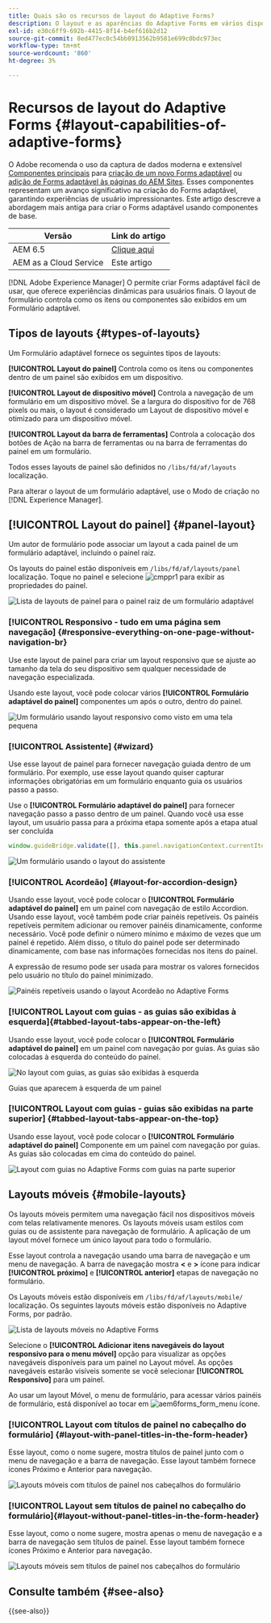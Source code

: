```yaml
---
title: Quais são os recursos de layout do Adaptive Forms?
description: O layout e as aparências do Adaptive Forms em vários dispositivos são regidos pelas configurações de layout. Entenda os vários layouts e como aplicá-los.
exl-id: e30c6ff9-692b-4415-8f14-b4ef616b2d12
source-git-commit: 8ed477ec0c54bb0913562b9581e699c0bdc973ec
workflow-type: tm+mt
source-wordcount: '860'
ht-degree: 3%

---
```


# Recursos de layout do Adaptive Forms {#layout-capabilities-of-adaptive-forms}

<span class="preview"> O Adobe recomenda o uso da captura de dados moderna e extensível [Componentes principais](https://experienceleague.adobe.com/docs/experience-manager-core-components/using/adaptive-forms/introduction.html?lang=pt-BR) para [criação de um novo Forms adaptável](/help/forms/creating-adaptive-form-core-components.md) ou [adição de Forms adaptável às páginas do AEM Sites](/help/forms/create-or-add-an-adaptive-form-to-aem-sites-page.md). Esses componentes representam um avanço significativo na criação do Forms adaptável, garantindo experiências de usuário impressionantes. Este artigo descreve a abordagem mais antiga para criar o Forms adaptável usando componentes de base. </span>


| Versão | Link do artigo |
| -------- | ---------------------------- |
| AEM 6.5 | [Clique aqui](https://experienceleague.adobe.com/docs/experience-manager-65/forms/adaptive-forms-basic-authoring/layout-capabilities-adaptive-forms.html) |
| AEM as a Cloud Service | Este artigo |

[!DNL Adobe Experience Manager] O permite criar Forms adaptável fácil de usar, que oferece experiências dinâmicas para usuários finais. O layout de formulário controla como os itens ou componentes são exibidos em um Formulário adaptável.

<!-- ## Prerequisite knowledge {#prerequisite-knowledge}

Before learning about the different layout capabilities of Adaptive Forms, read [Introduction to authoring forms](introduction-forms-authoring.md) to know more about Adaptive Forms. -->

## Tipos de layouts {#types-of-layouts}

Um Formulário adaptável fornece os seguintes tipos de layouts:

**[!UICONTROL Layout do painel]** Controla como os itens ou componentes dentro de um painel são exibidos em um dispositivo.

**[!UICONTROL Layout de dispositivo móvel]** Controla a navegação de um formulário em um dispositivo móvel. Se a largura do dispositivo for de 768 pixels ou mais, o layout é considerado um Layout de dispositivo móvel e otimizado para um dispositivo móvel.

**[!UICONTROL Layout da barra de ferramentas]** Controla a colocação dos botões de Ação na barra de ferramentas ou na barra de ferramentas do painel em um formulário.

Todos esses layouts de painel são definidos no `/libs/fd/af/layouts` localização.

Para alterar o layout de um formulário adaptável, use o Modo de criação no [!DNL Experience Manager].

## [!UICONTROL Layout do painel] {#panel-layout}

Um autor de formulário pode associar um layout a cada painel de um formulário adaptável, incluindo o painel raiz.

Os layouts do painel estão disponíveis em `/libs/fd/af/layouts/panel` localização. Toque no painel e selecione ![cmppr1](assets/configure-icon.svg) para exibir as propriedades do painel.

![Lista de layouts de painel para o painel raiz de um formulário adaptável](assets/layouts.png)

### [!UICONTROL Responsivo - tudo em uma página sem navegação] {#responsive-everything-on-one-page-without-navigation-br}

Use este layout de painel para criar um layout responsivo que se ajuste ao tamanho da tela do seu dispositivo sem qualquer necessidade de navegação especializada.

Usando este layout, você pode colocar vários **[!UICONTROL Formulário adaptável do painel]** componentes um após o outro, dentro do painel.

![Um formulário usando layout responsivo como visto em uma tela pequena](assets/responsive-layout.png)

### [!UICONTROL Assistente] {#wizard}

Use esse layout de painel para fornecer navegação guiada dentro de um formulário. Por exemplo, use esse layout quando quiser capturar informações obrigatórias em um formulário enquanto guia os usuários passo a passo.

Use o **[!UICONTROL Formulário adaptável do painel]** para fornecer navegação passo a passo dentro de um painel. Quando você usa esse layout, um usuário passa para a próxima etapa somente após a etapa atual ser concluída

```javascript
window.guideBridge.validate([], this.panel.navigationContext.currentItem.somExpression)
```

![Um formulário usando o layout do assistente](assets/wizard-layout2.png)

### [!UICONTROL Acordeão] {#layout-for-accordion-design}

Usando esse layout, você pode colocar o **[!UICONTROL Formulário adaptável do painel]** em um painel com navegação de estilo Accordion. Usando esse layout, você também pode criar painéis repetíveis. Os painéis repetíveis permitem adicionar ou remover painéis dinamicamente, conforme necessário. Você pode definir o número mínimo e máximo de vezes que um painel é repetido. Além disso, o título do painel pode ser determinado dinamicamente, com base nas informações fornecidas nos itens do painel.

A expressão de resumo pode ser usada para mostrar os valores fornecidos pelo usuário no título do painel minimizado.

![Painéis repetíveis usando o layout Acordeão no Adaptive Forms](assets/accordion-layout.png)

### [!UICONTROL Layout com guias - as guias são exibidas à esquerda]{#tabbed-layout-tabs-appear-on-the-left}

Usando esse layout, você pode colocar o **[!UICONTROL Formulário adaptável do painel]** em um painel com navegação por guias. As guias são colocadas à esquerda do conteúdo do painel.

![No layout com guias, as guias são exibidas à esquerda](assets/tabs-on-left.png)

Guias que aparecem à esquerda de um painel

### [!UICONTROL Layout com guias - guias são exibidas na parte superior] {#tabbed-layout-tabs-appear-on-the-top}

Usando esse layout, você pode colocar o **[!UICONTROL Formulário adaptável do painel]** Componente em um painel com navegação por guias. As guias são colocadas em cima do conteúdo do painel.

![Layout com guias no Adaptive Forms com guias na parte superior](assets/tabs-on-top.png)

## Layouts móveis {#mobile-layouts}

Os layouts móveis permitem uma navegação fácil nos dispositivos móveis com telas relativamente menores. Os layouts móveis usam estilos com guias ou de assistente para navegação de formulário. A aplicação de um layout móvel fornece um único layout para todo o formulário.

Esse layout controla a navegação usando uma barra de navegação e um menu de navegação. A barra de navegação mostra **&lt;** e **>** ícone para indicar **[!UICONTROL próximo]** e **[!UICONTROL anterior]** etapas de navegação no formulário.

Os Layouts móveis estão disponíveis em `/libs/fd/af/layouts/mobile/` localização. Os seguintes layouts móveis estão disponíveis no Adaptive Forms, por padrão.

![Lista de layouts móveis no Adaptive Forms](assets/mobile-navigation.png)

Selecione o **[!UICONTROL Adicionar itens navegáveis do layout responsivo para o menu móvel]** opção para visualizar as opções navegáveis disponíveis para um painel no Layout móvel. As opções navegáveis estarão visíveis somente se você selecionar **[!UICONTROL Responsivo]** para um painel.

Ao usar um layout Móvel, o menu de formulário, para acessar vários painéis de formulário, está disponível ao tocar em ![aem6forms_form_menu](assets/rail-icon.svg) ícone.

### [!UICONTROL Layout com títulos de painel no cabeçalho do formulário] {#layout-with-panel-titles-in-the-form-header}

Esse layout, como o nome sugere, mostra títulos de painel junto com o menu de navegação e a barra de navegação. Esse layout também fornece ícones Próximo e Anterior para navegação.

![Layouts móveis com títulos de painel nos cabeçalhos do formulário](assets/mobile-layout1.png)

### [!UICONTROL Layout sem títulos de painel no cabeçalho do formulário]{#layout-without-panel-titles-in-the-form-header}

Esse layout, como o nome sugere, mostra apenas o menu de navegação e a barra de navegação sem títulos de painel. Esse layout também fornece ícones Próximo e Anterior para navegação.

![Layouts móveis sem títulos de painel nos cabeçalhos do formulário](assets/mobile-layout2.png)

## Consulte também {#see-also}

{{see-also}}


<!-- ## Toolbar layouts {#toolbar-layouts}

A Toolbar Layout controls positioning and display of any action buttons that you add to your Adaptive Forms. The layout can be added at a form level or at a panel level.

![A list of Toolbar Layouts in Adaptive Forms to control layout of buttons](assets/toolbar-layouts.png)

A list of Toolbar Layouts in Adaptive Forms

Toolbar layouts are available at `/libs/fd/af/layouts/toolbar` location. Adaptive Forms provide the following Toolbar Layouts, by default.

### [!UICONTROL Default layout for toolbar] {#default-layout-for-toolbar}

This layout is selected as the default layout when you add any action buttons in an Adaptive Form. Selecting this layout displays the same layout for both, desktop and mobile devices.

Also, you can add multiple toolbars containing action buttons configured with this layout. An action button is associated with a form control. You can configure the toolbars to be before or after a panel.

![Default view for toolbar](assets/toolbar_layout_default.png)

Default view for toolbar

### [!UICONTROL Mobile fixed layout for toolbar] {#mobile-fixed-layout-for-toolbar}

Select this layout to provide alternate layouts for desktop and mobile devices.

For the desktop layout, you can add Action buttons using some specific labels. Only one toolbar can be configured with this layout. If more than one toolbar is configured with this layout, there is an overlap for mobile devices and only one toolbar is visible. For example, you can have a toolbar at the bottom or the top of the form, or, after or before panels in the form.

For the Mobile layout, you can add action buttons using icons.

![Mobile fixed layout for toolbar](assets/toolbar_layout_mobile_fixed.png)

Mobile fixed layout for toolbar-->


